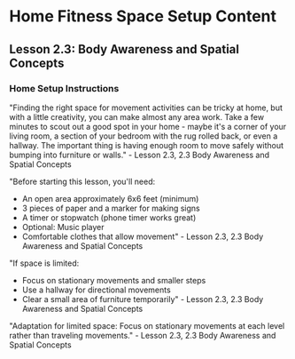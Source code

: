# Home Fitness Space Setup Content

## Lesson 2.3: Body Awareness and Spatial Concepts

### Home Setup Instructions
"Finding the right space for movement activities can be tricky at home, but with a little creativity, you can make almost any area work. Take a few minutes to scout out a good spot in your home - maybe it's a corner of your living room, a section of your bedroom with the rug rolled back, or even a hallway. The important thing is having enough room to move safely without bumping into furniture or walls." - Lesson 2.3, 2.3 Body Awareness and Spatial Concepts

"Before starting this lesson, you'll need:
- An open area approximately 6x6 feet (minimum)
- 3 pieces of paper and a marker for making signs
- A timer or stopwatch (phone timer works great)
- Optional: Music player
- Comfortable clothes that allow movement" - Lesson 2.3, 2.3 Body Awareness and Spatial Concepts

"If space is limited:
- Focus on stationary movements and smaller steps
- Use a hallway for directional movements
- Clear a small area of furniture temporarily" - Lesson 2.3, 2.3 Body Awareness and Spatial Concepts

"Adaptation for limited space: Focus on stationary movements at each level rather than traveling movements." - Lesson 2.3, 2.3 Body Awareness and Spatial Concepts